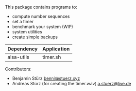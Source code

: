 This package contains programs to:
- compute number sequences
- set a timer
- benchmark your system (WIP)
- system utilities
- create simple backups

Dependency | Application
-----------|------------
alsa-utils | timer.sh

Contributors:
- Benjamin Stürz <benni@stuerz.xyz>
- Andreas Stürz (for creating the timer.wav) <a.stuerz@live.de>
